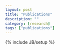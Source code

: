 ```yaml
---
layout: post
title: "Publications"
description: ""
category: [research]
tags: ["publications"]
---
```

{% include JB/setup %}

<script src="https://gist.github.com/ytakano/7193445.js"></script>